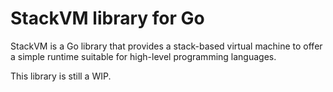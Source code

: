 # StackVM library for Go

StackVM is a Go library that provides a stack-based virtual machine to offer a simple runtime suitable for high-level programming languages.

This library is still a WIP.
